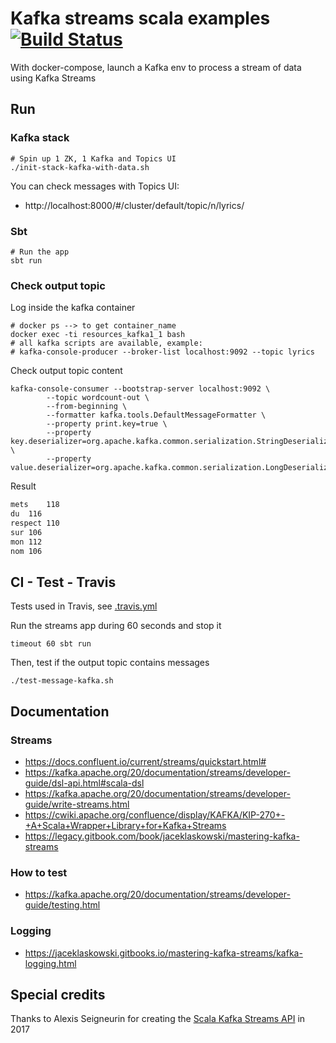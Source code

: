 # Kafka streams scala examples [![Build Status](https://travis-ci.org/polomarcus/kafka-streams-scala-examples.svg?branch=master)](https://travis-ci.org/polomarcus/kafka-streams-scala-examples)
With docker-compose, launch a Kafka env to process a stream of data using Kafka Streams
## Run
### Kafka stack
```
# Spin up 1 ZK, 1 Kafka and Topics UI
./init-stack-kafka-with-data.sh
```

You can check messages with Topics UI:
*  http://localhost:8000/#/cluster/default/topic/n/lyrics/

### Sbt
```
# Run the app
sbt run
```

### Check output topic
Log inside the kafka container
```
# docker ps --> to get container_name
docker exec -ti resources_kafka1_1 bash
# all kafka scripts are available, example:
# kafka-console-producer --broker-list localhost:9092 --topic lyrics
```
Check output topic content
```
kafka-console-consumer --bootstrap-server localhost:9092 \
        --topic wordcount-out \
        --from-beginning \
        --formatter kafka.tools.DefaultMessageFormatter \
        --property print.key=true \
        --property key.deserializer=org.apache.kafka.common.serialization.StringDeserializer \
        --property value.deserializer=org.apache.kafka.common.serialization.LongDeserializer
```
Result
```dtd
mets	118
du	116
respect	110
sur	106
mon	112
nom	106
```

## CI - Test - Travis 
Tests used in Travis, see [.travis.yml](https://github.com/polomarcus/kafka-streams-scala-examples/blob/master/.travis.yml)

Run the streams app during 60 seconds and stop it
```
timeout 60 sbt run 
```
Then, test if the output topic contains messages
```
./test-message-kafka.sh
```
## Documentation

### Streams
* https://docs.confluent.io/current/streams/quickstart.html#
* https://kafka.apache.org/20/documentation/streams/developer-guide/dsl-api.html#scala-dsl
* https://kafka.apache.org/20/documentation/streams/developer-guide/write-streams.html
* https://cwiki.apache.org/confluence/display/KAFKA/KIP-270+-+A+Scala+Wrapper+Library+for+Kafka+Streams
* https://legacy.gitbook.com/book/jaceklaskowski/mastering-kafka-streams
### How to test
* https://kafka.apache.org/20/documentation/streams/developer-guide/testing.html

### Logging
* https://jaceklaskowski.gitbooks.io/mastering-kafka-streams/kafka-logging.html

## Special credits
Thanks to Alexis Seigneurin for creating the [Scala Kafka Streams API](https://github.com/aseigneurin/kafka-streams-scala) in 2017